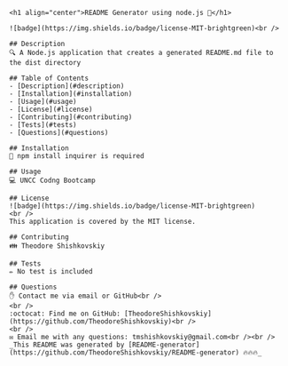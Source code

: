 
    <h1 align="center">README Generator using node.js 👋</h1>
      
    ![badge](https://img.shields.io/badge/license-MIT-brightgreen)<br />

    ## Description
    🔍 A Node.js application that creates a generated README.md file to the dist directory

    ## Table of Contents
    - [Description](#description)
    - [Installation](#installation)
    - [Usage](#usage)
    - [License](#license)
    - [Contributing](#contributing)
    - [Tests](#tests)
    - [Questions](#questions)

    ## Installation
    💾 npm install inquirer is required

    ## Usage
    💻 UNCC Codng Bootcamp

    ## License
    ![badge](https://img.shields.io/badge/license-MIT-brightgreen)
    <br />
    This application is covered by the MIT license. 

    ## Contributing
    👪 Theodore Shishkovskiy

    ## Tests
    ✏️ No test is included

    ## Questions
    ✋ Contact me via email or GitHub<br />
    <br />
    :octocat: Find me on GitHub: [TheodoreShishkovskiy](https://github.com/TheodoreShishkovskiy)<br />
    <br />
    ✉️ Email me with any questions: tmshishkovskiy@gmail.com<br /><br />
    _This README was generated by [README-generator](https://github.com/TheodoreShishkovskiy/README-generator) 🔥🔥🔥_
        